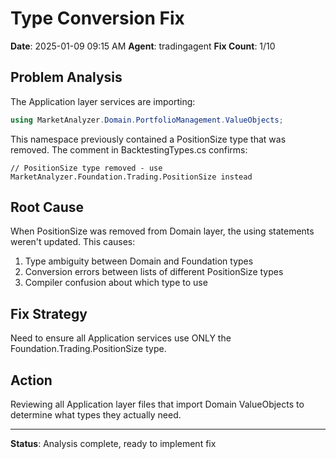 # Type Conversion Fix
**Date**: 2025-01-09 09:15 AM
**Agent**: tradingagent
**Fix Count**: 1/10

## Problem Analysis
The Application layer services are importing:
```csharp
using MarketAnalyzer.Domain.PortfolioManagement.ValueObjects;
```

This namespace previously contained a PositionSize type that was removed. The comment in BacktestingTypes.cs confirms:
```
// PositionSize type removed - use MarketAnalyzer.Foundation.Trading.PositionSize instead
```

## Root Cause
When PositionSize was removed from Domain layer, the using statements weren't updated. This causes:
1. Type ambiguity between Domain and Foundation types
2. Conversion errors between lists of different PositionSize types
3. Compiler confusion about which type to use

## Fix Strategy
Need to ensure all Application services use ONLY the Foundation.Trading.PositionSize type.

## Action
Reviewing all Application layer files that import Domain ValueObjects to determine what types they actually need.

---
**Status**: Analysis complete, ready to implement fix